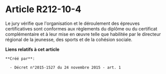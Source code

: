 # Article R212-10-4

Le jury vérifie que l'organisation et le déroulement des épreuves certificatives sont conformes aux règlements du diplôme ou
du certificat complémentaire et à leur mise en œuvre telle que habilitée par le directeur régional de la jeunesse, des sports
et de la cohésion sociale.

**Liens relatifs à cet article**

	**Créé par**:

	  - Décret n°2015-1527 du 24 novembre 2015 - art. 1
